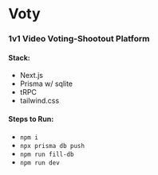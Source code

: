 # Voty

### 1v1 Video Voting-Shootout Platform

#### Stack:
- Next.js
- Prisma w/ sqlite
- tRPC
- tailwind.css

#### Steps to Run:

- `npm i`
- `npx prisma db push`
- `npm run fill-db`
- `npm run dev`
